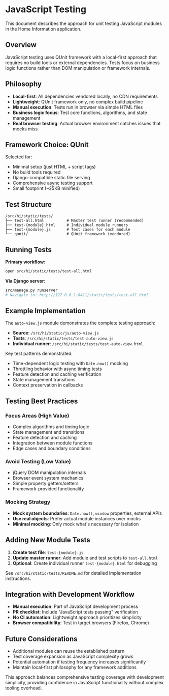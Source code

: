 # JavaScript Testing

This document describes the approach for unit testing JavaScript modules in the Home Information application.

## Overview

JavaScript testing uses QUnit framework with a local-first approach that requires no build tools or external dependencies. Tests focus on business logic functions rather than DOM manipulation or framework internals.

## Philosophy

- **Local-first**: All dependencies vendored locally, no CDN requirements
- **Lightweight**: QUnit framework only, no complex build pipeline
- **Manual execution**: Tests run in browser via simple HTML files
- **Business logic focus**: Test core functions, algorithms, and state management
- **Real browser testing**: Actual browser environment catches issues that mocks miss

## Framework Choice: QUnit

Selected for:
- Minimal setup (just HTML + script tags)
- No build tools required
- Django-compatible static file serving
- Comprehensive async testing support
- Small footprint (~25KB minified)

## Test Structure

```
/src/hi/static/tests/
├── test-all.html          # Master test runner (recommended)
├── test-{module}.html     # Individual module runners
├── test-{module}.js       # Test cases for each module
└── qunit/                 # QUnit framework (vendored)
```

## Running Tests

**Primary workflow:**
```bash
open src/hi/static/tests/test-all.html
```

**Via Django server:**
```bash
src/manage.py runserver
# Navigate to: http://127.0.0.1:8411/static/tests/test-all.html
```

## Example Implementation

The `auto-view.js` module demonstrates the complete testing approach:

- **Source**: `/src/hi/static/js/auto-view.js` 
- **Tests**: `/src/hi/static/tests/test-auto-view.js`
- **Individual runner**: `/src/hi/static/tests/test-auto-view.html`

Key test patterns demonstrated:
- Time-dependent logic testing with `Date.now()` mocking
- Throttling behavior with async timing tests
- Feature detection and caching verification
- State management transitions
- Context preservation in callbacks

## Testing Best Practices

### Focus Areas (High Value)
- Complex algorithms and timing logic
- State management and transitions
- Feature detection and caching
- Integration between module functions
- Edge cases and boundary conditions

### Avoid Testing (Low Value)
- jQuery DOM manipulation internals
- Browser event system mechanics
- Simple property getters/setters
- Framework-provided functionality

### Mocking Strategy
- **Mock system boundaries**: `Date.now()`, `window` properties, external APIs
- **Use real objects**: Prefer actual module instances over mocks
- **Minimal mocking**: Only mock what's necessary for isolation

## Adding New Module Tests

1. **Create test file**: `test-{module}.js`
2. **Update master runner**: Add module and test scripts to `test-all.html`
3. **Optional**: Create individual runner `test-{module}.html` for debugging

See `/src/hi/static/tests/README.md` for detailed implementation instructions.

## Integration with Development Workflow

- **Manual execution**: Part of JavaScript development process
- **PR checklist**: Include "JavaScript tests passing" verification
- **No CI automation**: Lightweight approach prioritizes simplicity
- **Browser compatibility**: Test in target browsers (Firefox, Chrome)

## Future Considerations

- Additional modules can reuse the established pattern
- Test coverage expansion as JavaScript complexity grows  
- Potential automation if testing frequency increases significantly
- Maintain local-first philosophy for any framework additions

This approach balances comprehensive testing coverage with development simplicity, providing confidence in JavaScript functionality without complex tooling overhead.